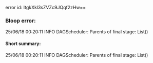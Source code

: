 error id: ItgkXkl3sZVZc9JQqf2zHw==
### Bloop error:

25/06/18 00:20:11 INFO DAGScheduler: Parents of final stage: List()
#### Short summary: 

25/06/18 00:20:11 INFO DAGScheduler: Parents of final stage: List()